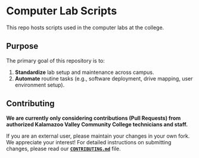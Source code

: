 # Computer Lab Scripts

This repo hosts scripts used in the computer labs at the college.

## Purpose

The primary goal of this repository is to:

1.  **Standardize** lab setup and maintenance across campus.
2.  **Automate** routine tasks (e.g., software deployment, drive mapping, user environment setup).

## Contributing

**We are currently only considering contributions (Pull Requests) from authorized Kalamazoo Valley Community College technicians and staff.**

If you are an external user, please maintain your changes in your own fork. We appreciate your interest! For detailed instructions on submitting changes, please read our **[`CONTRIBUTING.md`](./CONTRIBUTING.md)** file.